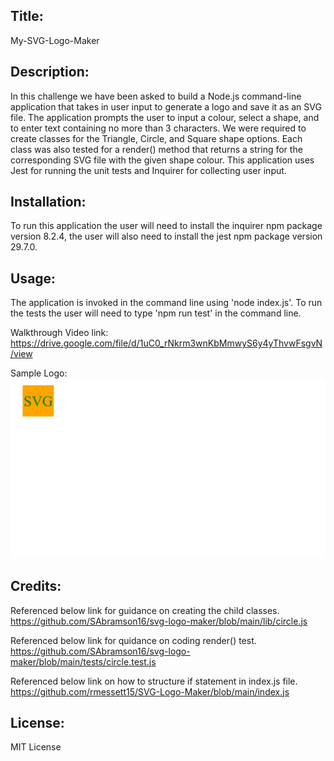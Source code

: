 Title: 
------

My-SVG-Logo-Maker


Description:
------------

In this challenge we have been asked to build a Node.js command-line application that takes in user input to generate a logo and save it as an SVG file. The application prompts the user to input a colour, select a shape, and to enter text containing no more than 3 characters. We were required to create classes for the Triangle, Circle, and Square shape options. Each class was also tested for a render() method that returns a string for the corresponding SVG file with the given shape colour. This application uses Jest for running the unit tests and Inquirer for collecting user input.


Installation:
-------------

To run this application the user will need to install the inquirer npm package version 8.2.4, the user will also need to install the jest npm package version 29.7.0.


Usage:
------

The application is invoked in the command line using 'node index.js'.
To run the tests the user will need to type 'npm run test' in the command line.

Walkthrough Video link: https://drive.google.com/file/d/1uC0_rNkrm3wnKbMmwyS6y4yThvwFsgvN/view

Sample Logo: ![Sample Generated Logo](<./examples/Sample.png>)


Credits:
--------

Referenced below link for guidance on creating the child classes.
https://github.com/SAbramson16/svg-logo-maker/blob/main/lib/circle.js

Referenced below link for quidance on coding render() test.
https://github.com/SAbramson16/svg-logo-maker/blob/main/tests/circle.test.js

Referenced below link on how to structure if statement in index.js file.
https://github.com/rmessett15/SVG-Logo-Maker/blob/main/index.js


License:
--------

MIT License